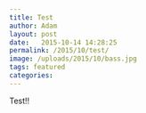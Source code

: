 ```yaml
---
title: Test
author: Adam
layout: post
date:   2015-10-14 14:28:25
permalink: /2015/10/test/
image: /uploads/2015/10/bass.jpg
tags: featured
categories:
---
```


Test!!
